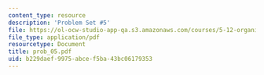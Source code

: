 ```yaml
---
content_type: resource
description: 'Problem Set #5'
file: https://ol-ocw-studio-app-qa.s3.amazonaws.com/courses/5-12-organic-chemistry-i-spring-2003/b229daef9975abcef5ba43bc06179353_prob_05.pdf
file_type: application/pdf
resourcetype: Document
title: prob_05.pdf
uid: b229daef-9975-abce-f5ba-43bc06179353
---
```


